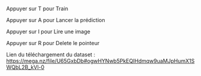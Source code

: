 Appuyer sur T pour Train

Appuyer sur A pour Lancer la prédiction

Appuyer sur I pour Lire une image

Appuyer sur R pour Delete le pointeur


Lien du téléchargement du dataset : https://mega.nz/file/U65GxbDb#ogwHYNwb5PkEQIHdmqw9uaMJpHumX1SWQbL2B_kVl-0